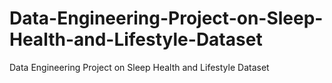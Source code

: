 # Data-Engineering-Project-on-Sleep-Health-and-Lifestyle-Dataset
Data Engineering Project on Sleep Health and Lifestyle Dataset
